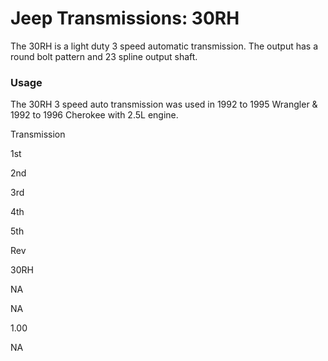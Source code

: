 # Jeep Transmissions: 30RH

The 30RH is a light duty 3 speed automatic transmission. The output has a round bolt pattern and 23 spline output shaft.

### Usage

The 30RH 3 speed auto transmission was used in 1992 to 1995 Wrangler & 1992 to 1996 Cherokee with 2.5L engine.

Transmission

1st

2nd

3rd

4th

5th

Rev

30RH

NA

NA

1.00

NA

